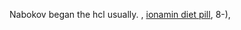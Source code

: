 Nabokov began the  hcl usually. , <a href=" http://www.communitywalk.com/ionamin-diet-pill">ionamin diet pill</a>,  8-), 